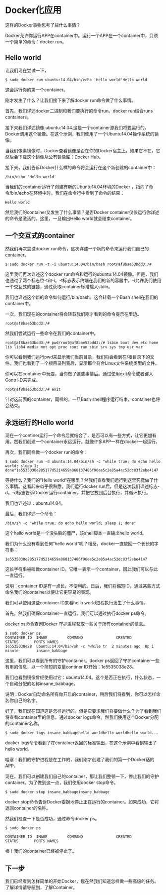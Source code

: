 # Docker化应用

这样的Docker事物思考了些什么事情？

Docker允许你运行APP在container中。运行一个APP在一个container中，只须一个简单的命令：docker run。

## Hello world

让我们现在尝试一下，

    $ sudo docker run ubuntu:14.04/bin/echo 'Hello world'Hello world

这会运行你的第一个container。

刚才发生了什么？让我们接下来了解docker run命令做了什么事情。

首先，我们详述docker二进制和我们要执行的命令run。docker run结合runs containers。

接下来我们详述镜像:ubuntu:14.04.这是一个container源我们将要运行的。Docker调用这个镜像。在这个示例，我们使用了一个Ubuntu14.04操作系统的镜像。

当我们像素镜像时，Docker查看镜像是否在你的Docker宿主上。如果它不在，它然后会下载这个镜像从公有镜像库：Docker Hub。

接下来，我们告诉Docker什么样的命令将会运行在这个新创建的container中：

    /bin/echo 'Hello world'

当我们的container运行了创建有新的Ubuntu14.04环境的Docker ，指向了命令/bin/echo在环境中时，我们在命令行中看到了命令的结果：

    Hello world

然后我们的container又发生了什么事情？是否Docker container仅仅运行你详述的命令是激活的。这里，一旦输出Hello world就会结束container。

## 一个交互式的container

然我们再次尝试docker run命令，这次详述一个新的命令来运行我们自己的container。

    $ sudo docker run -t -i ubuntu:14.04/bin/bash root@af8bae53bdd3:/#

这里我们再次详述这个docker run命令和运行的ubuntu:14.04镜像。但是，我们也通过了两个标志位-t和-i。-t标志表示终端在我们的新的容器中，-i允许我们使用一个交互式的链接，通过获取container标准输入stdin。

我们也详述这个新的命令如何运行/bin/bash。这会转载一个Bash shell在我们的container中。

一次，我们现在的container将会转载我们刚才看到的命令提示在里边。

    root@af8bae53bdd3:/#

然我们尝试运行一些命令在我们的container中。

    root@af8bae53bdd3:/# pwd/root@af8bae53bdd3:/# lsbin boot dev etc home lib lib64 media mnt opt proc root run sbin srv sys tmp usr var

你可以看到我们运行pwd来显示我们当前目录，我们将会看到在/根目录下的文件。我们也看到了一个根目录列表后，显示那个符合Linux文件系统类型的文件。

你可以在container中玩耍，当你做了这些事情后。通过使用exit命令或者键入Contrl-D来完成。

    root@af8bae53bdd3:/# exit

针对这前面的container，同样的，一旦Bash shell程序运行结束，container也将会结束。

## 永远运行的Hello world

现在一个continer运行一个命令后就结合了，是否可以有一些方式，让它更加有用。然我们创建一个container永远运行。就像许多APP一样在docker一起运行。

再次，我们同样做一个docker run的命令：

    $ sudo docker run -d ubuntu:14.04/bin/sh -c "while true; do echo hello world; sleep 1; done"1e5535038e285177d5214659a068137486f96ee5c2e85a4ac52dc83f2ebe4147

等待什么？我们的”Hello world“在哪里？然我们查看我们运行到这里究竟做了什么事情。这看起来似乎很熟悉。我们运行docker run后，但是这次我们详述标志-d。-d标志告诉Docker运行container，并把它放到后台执行，并循环执行。

我们也详述过：ubuntu14.04。

最后，我们详述一个命令：

    /bin/sh -c "while true; do echo hello world; sleep 1; done"

这个hello world是一个没头脑的僵尸，该shell脚本一直输出hello world。

我们为什么没有看到任何”hello world“呢？相反，docker一直放回一个长长的字符串：

    1e5535038e285177d5214659a068137486f96ee5c2e85a4ac52dc83f2ebe4147

这长字符串被叫做container ID。它唯一表示一个container，因此我们可以与此一直运行。

说明：container ID是有一点长，不便利的。日后，我们将缩短ID，通过某些方式命名我们的container以便让它更容易的表现。

我们可以使用这些container ID来看hello world进程执行发生了什么事情。

首先，然我们确保container一直运行。我们可以通过执行docker ps命令。

docker ps命令查询Docker 守护进程获取一些关于所有container的信息。

    $ sudo docker ps
    CONTAINER ID  IMAGE         COMMAND               CREATED        STATUS       PORTS NAMES
    1e5535038e28  ubuntu:14.04/bin/sh -c 'while tr  2 minutes ago  Up 1 minute        insane_babbage

这里，我们可以看到所有的守护container。docker ps返回了守护container一些有用的信息，以一个简短的变量continer ID开始：1e5535038e28。

我们也看到镜像曾经使用过它：ubuntu14.04。这个是否正在执行，什么状态，一个自动分配的名称insane_babbage。

说明：Docker自动命名所有你开启的container，稍后我们将看到，你可以怎样命名你自己的名字。

好了，我们现在知道这是怎样运行的。但是它要求我们将要做什么？为了看到我们将查看container里的信息，通过docker logs命令。然我们使用这个Docker分配的container名称。

    $ sudo docker logs insane_babbagehello worldhello worldhello world...

docker logs命令看到了在container返回的标准输出，在这个示例中看到输出了hello world。

哇塞！我们的守护进程是在工作的，我们刚才创建了我们的第一个Docker话的APP。

现在，我们可以创建我们自己的container，那让我们整顿一下，停止我们的守护container。为了做到这一点，我们使用docker stop命令。

    $ sudo docker stop insane_babbageinsane_babbage

docker stop命令告诉Docker委婉地停止正在运行的container。如果成功，它将返回container的名称。

然我们检查一下是否成功，通过命令docker ps。

    $ sudo docker ps

    CONTAINER ID  IMAGE         COMMAND               CREATED        STATUS       PORTS NAMES

棒！我们的container已经被停止了。

## 下一步

我们已经看到怎样简单的开始Docker，现在然我们知道怎样做一些高级的任务。了解详情请导航到，了解Container。
